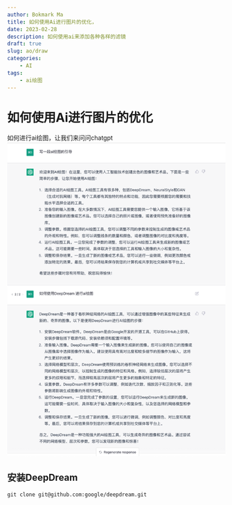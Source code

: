 ```yaml
---
author: Bokmark Ma
title: 如何使用Ai进行图片的优化，
date: 2023-02-28
description: 如何使用ai来添加各种各样的滤镜
draft: true
slug: ao/draw
categories:
    - AI
tags:
    - ai绘图
---
```


# 如何使用Ai进行图片的优化
如何进行ai绘图，让我们来问问chatgpt
![问问chatgpt如何ai绘图](chatgpt.png)

## 安装DeepDream
```
git clone git@github.com:google/deepdream.git
```